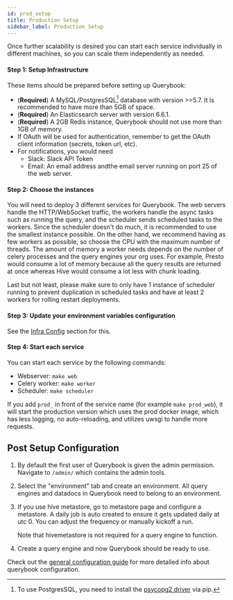 ```yaml
---
id: prod_setup
title: Production Setup
sidebar_label: Production Setup
---
```


Once further scalability is desired you can start each service individually in different machines, so you can scale them independently as needed.

#### Step 1: Setup Infrastructure

These items should be prepared before setting up Querybook:

-   (**Required**) A MySQL/PostgresSQL[^1] database with version >=5.7. It is recommended to have more than 5GB of space.
-   (**Required**) An Elasticsearch server with version 6.6.1.
-   (**Required**) A 2GB Redis instance, Querybook should not use more than 1GB of memory.
-   If OAuth will be used for authentication, remember to get the OAuth client information (secrets, token url, etc).
-   For notifications, you would need
    -   Slack: Slack API Token
    -   Email: An email address andthe email server running on port 25 of the web server.

#### Step 2: Choose the instances

You will need to deploy 3 different services for Querybook. The web servers handle the HTTP/WebSocket traffic, the workers handle the async tasks such as running the query, and the scheduler sends scheduled tasks to the workers. Since the scheduler doesn't do much, it is recommended to use the smallest instance possible. On the other hand, we recommend having as few workers as possible, so choose the CPU with the maximum number of threads. The amount of memory a worker needs depends on the number of celery processes and the query engines your org uses. For example, Presto would consume a lot of memory because all the query results are returned at once whereas Hive would consume a lot less with chunk loading.

Last but not least, please make sure to only have 1 instance of scheduler running to prevent duplication in scheduled tasks and have at least 2 workers for rolling restart deployments.

#### Step 3: Update your environment variables configuration

See the [Infra Config](../configurations/infra_config.md) section for this.

#### Step 4: Start each service

You can start each service by the following commands:

-   Webserver: `make web`
-   Celery worker: `make worker`
-   Scheduler: `make scheduler`

If you add `prod_` in front of the service name (for example `make prod_web`), it will start the production version which uses the prod docker image, which has less logging, no auto-reloading, and utilizes uwsgi to handle more requests.

## Post Setup Configuration

1. By default the first user of Querybook is given the admin permission. Navigate to `/admin/` which contains the admin tools.
2. Select the "environment" tab and create an environment. All query engines and datadocs in Querybook need to belong to an environment.
3. If you use hive metastore, go to metastore page and configure a metastore. A daily job is auto created to ensure it gets updated daily at utc 0. You can adjust the frequency or manually kickoff a run.

    Note that hivemetastore is not required for a query engine to function.

4. Create a query engine and now Querybook should be ready to use.

Check out the [general configuration guide](../configurations/general_config.md) for more detailed info about querybook configuration.

[^1]: To use PostgresSQL, you need to install the [psycopg2 driver](https://pypi.org/project/psycopg2/) via pip.
